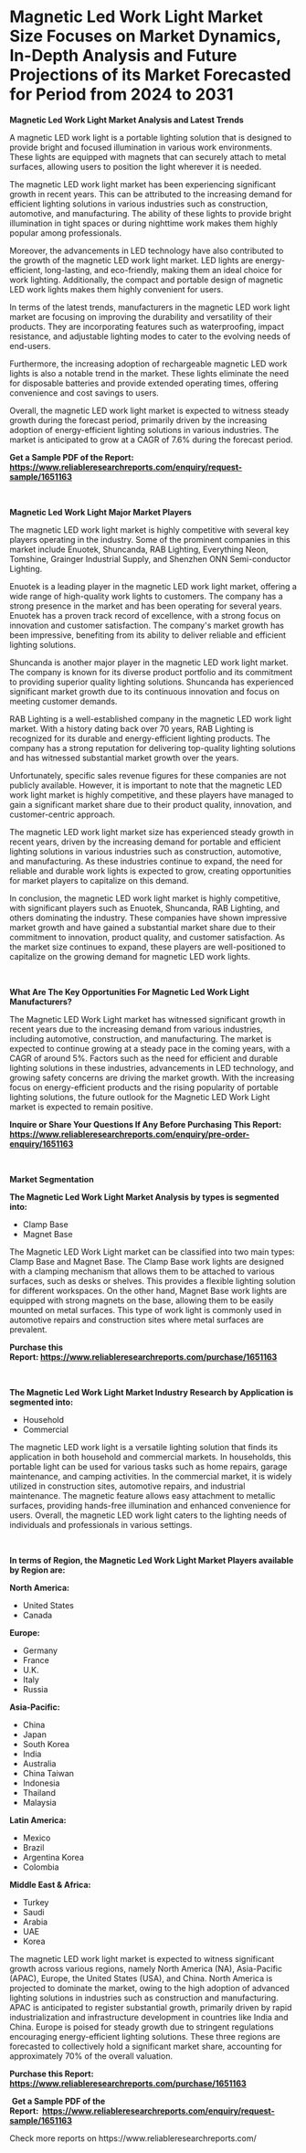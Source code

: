 <p><h1>Magnetic Led Work Light Market Size Focuses on Market Dynamics, In-Depth Analysis and Future Projections of its Market Forecasted for Period from 2024 to 2031</h1></p><p><strong>Magnetic Led Work Light Market Analysis and Latest Trends</strong></p>
<p><p>A magnetic LED work light is a portable lighting solution that is designed to provide bright and focused illumination in various work environments. These lights are equipped with magnets that can securely attach to metal surfaces, allowing users to position the light wherever it is needed.</p><p>The magnetic LED work light market has been experiencing significant growth in recent years. This can be attributed to the increasing demand for efficient lighting solutions in various industries such as construction, automotive, and manufacturing. The ability of these lights to provide bright illumination in tight spaces or during nighttime work makes them highly popular among professionals.</p><p>Moreover, the advancements in LED technology have also contributed to the growth of the magnetic LED work light market. LED lights are energy-efficient, long-lasting, and eco-friendly, making them an ideal choice for work lighting. Additionally, the compact and portable design of magnetic LED work lights makes them highly convenient for users.</p><p>In terms of the latest trends, manufacturers in the magnetic LED work light market are focusing on improving the durability and versatility of their products. They are incorporating features such as waterproofing, impact resistance, and adjustable lighting modes to cater to the evolving needs of end-users.</p><p>Furthermore, the increasing adoption of rechargeable magnetic LED work lights is also a notable trend in the market. These lights eliminate the need for disposable batteries and provide extended operating times, offering convenience and cost savings to users.</p><p>Overall, the magnetic LED work light market is expected to witness steady growth during the forecast period, primarily driven by the increasing adoption of energy-efficient lighting solutions in various industries. The market is anticipated to grow at a CAGR of 7.6% during the forecast period.</p></p>
<p><strong>Get a Sample PDF of the Report:&nbsp; <a href="https://www.reliableresearchreports.com/enquiry/request-sample/1651163">https://www.reliableresearchreports.com/enquiry/request-sample/1651163</a></strong></p>
<p>&nbsp;</p>
<p><strong>Magnetic Led Work Light Major Market Players</strong></p>
<p><p>The magnetic LED work light market is highly competitive with several key players operating in the industry. Some of the prominent companies in this market include Enuotek, Shuncanda, RAB Lighting, Everything Neon, Tomshine, Grainger Industrial Supply, and Shenzhen ONN Semi-conductor Lighting.</p><p>Enuotek is a leading player in the magnetic LED work light market, offering a wide range of high-quality work lights to customers. The company has a strong presence in the market and has been operating for several years. Enuotek has a proven track record of excellence, with a strong focus on innovation and customer satisfaction. The company's market growth has been impressive, benefiting from its ability to deliver reliable and efficient lighting solutions.</p><p>Shuncanda is another major player in the magnetic LED work light market. The company is known for its diverse product portfolio and its commitment to providing superior quality lighting solutions. Shuncanda has experienced significant market growth due to its continuous innovation and focus on meeting customer demands.</p><p>RAB Lighting is a well-established company in the magnetic LED work light market. With a history dating back over 70 years, RAB Lighting is recognized for its durable and energy-efficient lighting products. The company has a strong reputation for delivering top-quality lighting solutions and has witnessed substantial market growth over the years.</p><p>Unfortunately, specific sales revenue figures for these companies are not publicly available. However, it is important to note that the magnetic LED work light market is highly competitive, and these players have managed to gain a significant market share due to their product quality, innovation, and customer-centric approach.</p><p>The magnetic LED work light market size has experienced steady growth in recent years, driven by the increasing demand for portable and efficient lighting solutions in various industries such as construction, automotive, and manufacturing. As these industries continue to expand, the need for reliable and durable work lights is expected to grow, creating opportunities for market players to capitalize on this demand.</p><p>In conclusion, the magnetic LED work light market is highly competitive, with significant players such as Enuotek, Shuncanda, RAB Lighting, and others dominating the industry. These companies have shown impressive market growth and have gained a substantial market share due to their commitment to innovation, product quality, and customer satisfaction. As the market size continues to expand, these players are well-positioned to capitalize on the growing demand for magnetic LED work lights.</p></p>
<p>&nbsp;</p>
<p><strong>What Are The Key Opportunities For Magnetic Led Work Light Manufacturers?</strong></p>
<p><p>The Magnetic LED Work Light market has witnessed significant growth in recent years due to the increasing demand from various industries, including automotive, construction, and manufacturing. The market is expected to continue growing at a steady pace in the coming years, with a CAGR of around 5%. Factors such as the need for efficient and durable lighting solutions in these industries, advancements in LED technology, and growing safety concerns are driving the market growth. With the increasing focus on energy-efficient products and the rising popularity of portable lighting solutions, the future outlook for the Magnetic LED Work Light market is expected to remain positive.</p></p>
<p><strong>Inquire or Share Your Questions If Any Before Purchasing This Report: <a href="https://www.reliableresearchreports.com/enquiry/pre-order-enquiry/1651163">https://www.reliableresearchreports.com/enquiry/pre-order-enquiry/1651163</a></strong></p>
<p>&nbsp;</p>
<p><strong>Market Segmentation</strong></p>
<p><strong>The Magnetic Led Work Light Market Analysis by types is segmented into:</strong></p>
<p><ul><li>Clamp Base</li><li>Magnet Base</li></ul></p>
<p><p>The Magnetic LED Work Light market can be classified into two main types: Clamp Base and Magnet Base. The Clamp Base work lights are designed with a clamping mechanism that allows them to be attached to various surfaces, such as desks or shelves. This provides a flexible lighting solution for different workspaces. On the other hand, Magnet Base work lights are equipped with strong magnets on the base, allowing them to be easily mounted on metal surfaces. This type of work light is commonly used in automotive repairs and construction sites where metal surfaces are prevalent.</p></p>
<p><strong>Purchase this Report:&nbsp;<a href="https://www.reliableresearchreports.com/purchase/1651163">https://www.reliableresearchreports.com/purchase/1651163</a></strong></p>
<p>&nbsp;</p>
<p><strong>The Magnetic Led Work Light Market Industry Research by Application is segmented into:</strong></p>
<p><ul><li>Household</li><li>Commercial</li></ul></p>
<p><p>The magnetic LED work light is a versatile lighting solution that finds its application in both household and commercial markets. In households, this portable light can be used for various tasks such as home repairs, garage maintenance, and camping activities. In the commercial market, it is widely utilized in construction sites, automotive repairs, and industrial maintenance. The magnetic feature allows easy attachment to metallic surfaces, providing hands-free illumination and enhanced convenience for users. Overall, the magnetic LED work light caters to the lighting needs of individuals and professionals in various settings.</p></p>
<p>&nbsp;</p>
<p><strong>In terms of Region, the Magnetic Led Work Light Market Players available by Region are:</strong></p>
<p>
    <p> <strong> North America: </strong>
        <ul>
            <li>United States</li>
            <li>Canada</li>
        </ul>
        </p> 
    <p> <strong> Europe: </strong>
        <ul>
            <li>Germany</li>
            <li>France</li>
            <li>U.K.</li>
            <li>Italy</li>
            <li>Russia</li>
        </ul>
        </p> 
    <p> <strong> Asia-Pacific: </strong>
        <ul>
            <li>China</li>
            <li>Japan</li>
            <li>South Korea</li>
            <li>India</li>
            <li>Australia</li>
            <li>China Taiwan</li>
            <li>Indonesia</li>
            <li>Thailand</li>
            <li>Malaysia</li>
        </ul>
        </p> 
    <p> <strong> Latin America: </strong>
        <ul>
            <li>Mexico</li>
            <li>Brazil</li>
            <li>Argentina Korea</li>
            <li>Colombia</li>
        </ul>
        </p> 
    <p> <strong> Middle East & Africa: </strong>
        <ul>
            <li>Turkey</li>
            <li>Saudi</li>
            <li>Arabia</li>
            <li>UAE</li>
            <li>Korea</li>
        </ul>
    </p>
    </p>
<p><p>The magnetic LED work light market is expected to witness significant growth across various regions, namely North America (NA), Asia-Pacific (APAC), Europe, the United States (USA), and China. North America is projected to dominate the market, owing to the high adoption of advanced lighting solutions in industries such as construction and manufacturing. APAC is anticipated to register substantial growth, primarily driven by rapid industrialization and infrastructure development in countries like India and China. Europe is poised for steady growth due to stringent regulations encouraging energy-efficient lighting solutions. These three regions are forecasted to collectively hold a significant market share, accounting for approximately 70% of the overall valuation.</p></p>
<p><strong>Purchase this Report: <a href="https://www.reliableresearchreports.com/purchase/1651163">https://www.reliableresearchreports.com/purchase/1651163</a></strong></p>
<p>&nbsp;<strong>Get a Sample PDF of the Report:&nbsp;&nbsp;<a href="https://www.reliableresearchreports.com/enquiry/request-sample/1651163">https://www.reliableresearchreports.com/enquiry/request-sample/1651163</a></strong></p>
<p><strong></strong></p>
<p>Check more reports on https://www.reliableresearchreports.com/</p>